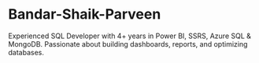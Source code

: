 # Bandar-Shaik-Parveen
Experienced SQL Developer with 4+ years in Power BI, SSRS, Azure SQL &amp; MongoDB. Passionate about building dashboards, reports, and optimizing databases.

